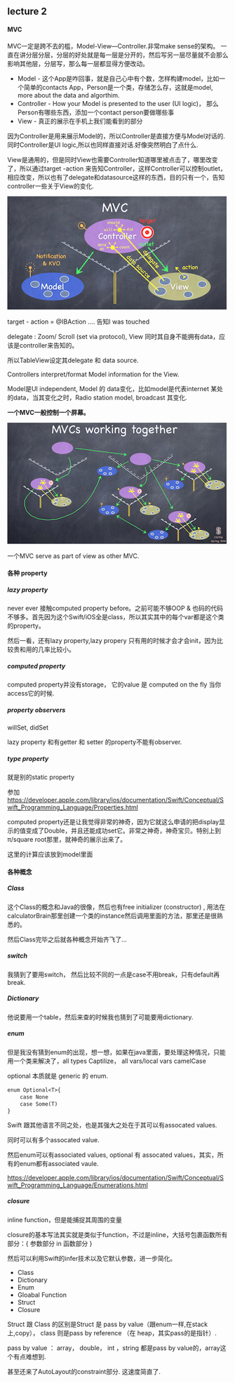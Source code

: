 ## lecture 2

#### MVC

MVC一定是跨不去的槛，Model-View—Controller.非常make sense的架构。
一直在讲分层分层，分层的好处就是每一层是分开的，然后写另一层尽量就不会那么影响其他层，分层写，那么每一层都显得方便改动。

* Model  - 这个App是咋回事，就是自己心中有个数，怎样构建model，比如一个简单的contacts App，Person是一个类，存储怎么存，这就是model, more about the data and algorthim.
* Controller - How your Model is presented to the user (UI logic)， 那么Person有哪些东西，添加一个contact person要做哪些事
* View - 真正的展示在手机上我们能看到的部分


因为Controller是用来展示Model的，所以Controller是直接方便与Model对话的.同时Controller是UI logic,所以也同样直接对话.好像突然明白了点什么.

View是通用的，但是同时View也需要Controller知道哪里被点击了，哪里改变了，所以通过target -action 来告知Controller，这样Controller可以控制outlet，相应改变，所以也有了delegate和datasource这样的东西，目的只有一个，告知controller一些关于View的变化.



![](images/MVC_model.png)


target - action = @IBAction .... 告知I was touched

delegate : Zoom/ Scroll (set via protocol), View 同时其自身不能拥有data，应该是controller来告知的。 

所以TableView设定其delegate 和 data source.

Controllers interpret/format Model information for the View.

Model是UI independent, Model 的 data变化，比如model是代表internet 某处的data，当其变化之时，Radio station model, broadcast 其变化. 


**一个MVC一般控制一个屏幕。**

![](images/multi-mvc.png)

一个MVC serve as part of view as other MVC.


#### 各种 property


##### lazy property

never ever 接触computed property before。之前可能不够OOP & 也码的代码不够多。首先因为这个Swift/iOS全是class，所以其实其中的每个var都是这个类的property。

然后一看，还有lazy property,lazy propery 只有用的时候才会才会init，因为比较贵和用的几率比较小。


##### computed property

computed property并没有storage， 它的value 是 computed on the fly 当你access它的时候.

##### property observers

willSet, didSet

lazy property 和有getter 和 setter 的property不能有observer.

##### type property 

就是别的static property



参加<https://developer.apple.com/library/ios/documentation/Swift/Conceptual/Swift_Programming_Language/Properties.html>


computed property还是让我觉得非常的神奇，因为它就这么申请的把display显示的值变成了Double，并且还能成功set它。非常之神奇，神奇宝贝。特别上到π/square root那里，就神奇的展示出来了。

这里的计算应该放到model里面


#### 各种概念

##### Class

这个Class的概念和Java的很像，然后也有free initializer (constructor) , 用法在calculatorBrain那里创建一个类的instance然后调用里面的方法，那里还是很熟悉的。

然后Class完毕之后就各种概念开始齐飞了...

##### switch

我猜到了要用switch， 然后比较不同的一点是case不用break，只有default再break.

##### Dictionary

他说要用一个table，然后来查的时候我也猜到了可能要用dictionary.

##### enum

但是我没有猜到enum的出现，想一想，如果在java里面，要处理这种情况，只能用一个类来解决了，all types Captilize， all vars/local vars camelCase

optional 本质就是 generic 的 enum.


```
enum Optional<T>{
	case None
	case Some(T)
}
```


Swift 跟其他语言不同之处，也是其强大之处在于其可以有assocated values.

同时可以有多个assocated value.


然后enum可以有associated values, optional 有 assocated values，其实，所有的enum都有associated vaule.



<https://developer.apple.com/library/ios/documentation/Swift/Conceptual/Swift_Programming_Language/Enumerations.html>

##### closure

inline function，但是能捕捉其周围的变量

closure的基本写法其实就是类似于function，不过是inline，大括号包裹函数所有部分：{ 参数部分 in 函数部分 }


然后可以利用Swift的infer技术以及它默认参数，进一步简化。


* Class
* Dictionary
* Enum
* Gloabal Function
* Struct
* Closure


Struct 跟 Class 的区别是Struct 是 pass by value（跟enum一样,在stack上,copy）， class 则是pass by reference （在 heap，其实pass的是指针）.

pass by value ： array， double， int ，string 都是pass by value的，array这个有点难想到.






甚至还来了AutoLayout的constraint部分.
这速度简直了.




